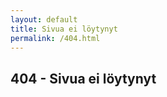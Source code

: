 ```yaml
---
layout: default
title: Sivua ei löytynyt
permalink: /404.html
---
```

<article class="post">
  <h1>404 - Sivua ei löytynyt</h1>
</article>